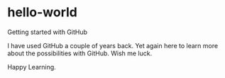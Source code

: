 # hello-world
Getting started with GitHub

I have used GitHub a couple of years back.
Yet again here to learn more about the possibilities with GitHub.
Wish me luck.

Happy Learning.
